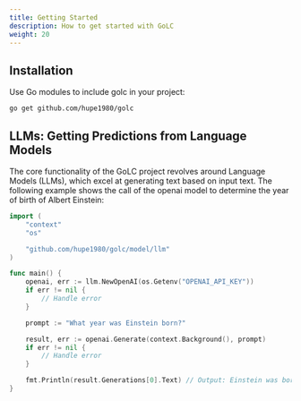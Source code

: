 ```yaml
---
title: Getting Started
description: How to get started with GoLC
weight: 20
---
```


## Installation
Use Go modules to include golc in your project:
```shell
go get github.com/hupe1980/golc
```

## LLMs: Getting Predictions from Language Models
The core functionality of the GoLC project revolves around Language Models (LLMs), which excel at generating text based on input text. The following example shows the call of the openai model to determine the year of birth of Albert Einstein:
```go
import (
    "context"
    "os"

	"github.com/hupe1980/golc/model/llm"
)

func main() {
	openai, err := llm.NewOpenAI(os.Getenv("OPENAI_API_KEY"))
	if err != nil {
		// Handle error
	}

	prompt := "What year was Einstein born?"

	result, err := openai.Generate(context.Background(), prompt)
	if err != nil {
		// Handle error
	}

	fmt.Println(result.Generations[0].Text) // Output: Einstein was born in 1879.
}
```